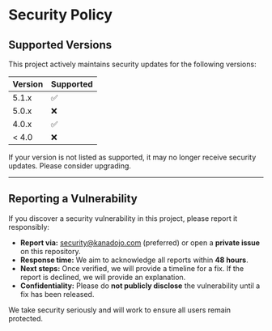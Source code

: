 # Security Policy

## Supported Versions

This project actively maintains security updates for the following versions:

| Version | Supported |
| ------- | --------- |
| 5.1.x   | ✅         |
| 5.0.x   | ❌         |
| 4.0.x   | ✅         |
| < 4.0   | ❌         |

If your version is not listed as supported, it may no longer receive security updates. Please consider upgrading.

---

## Reporting a Vulnerability

If you discover a security vulnerability in this project, please report it responsibly:

- **Report via:** [security@kanadojo.com](mailto:security@kanadojo.com) (preferred) or open a **private issue** on this repository.
- **Response time:** We aim to acknowledge all reports within **48 hours**.
- **Next steps:** Once verified, we will provide a timeline for a fix. If the report is declined, we will provide an explanation.
- **Confidentiality:** Please do **not publicly disclose** the vulnerability until a fix has been released.

We take security seriously and will work to ensure all users remain protected.
